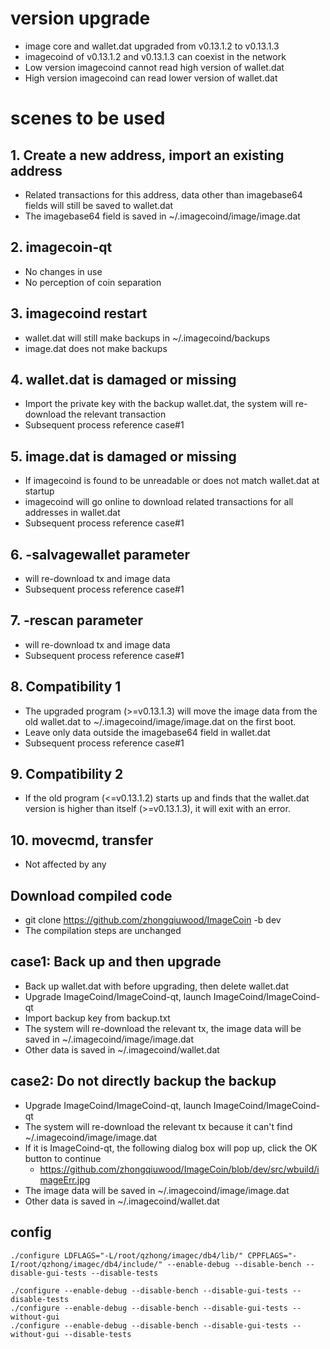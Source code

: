 # version upgrade
* image core and wallet.dat upgraded from v0.13.1.2 to v0.13.1.3
* imagecoind of v0.13.1.2 and v0.13.1.3 can coexist in the network
* Low version imagecoind cannot read high version of wallet.dat
* High version imagecoind can read lower version of wallet.dat

# scenes to be used
## 1. Create a new address, import an existing address
* Related transactions for this address, data other than imagebase64 fields will still be saved to wallet.dat
* The imagebase64 field is saved in ~/.imagecoind/image/image.dat

## 2. imagecoin-qt
* No changes in use
* No perception of coin separation

## 3. imagecoind restart
* wallet.dat will still make backups in ~/.imagecoind/backups
* image.dat does not make backups

## 4. wallet.dat is damaged or missing
* Import the private key with the backup wallet.dat, the system will re-download the relevant transaction
* Subsequent process reference case#1

## 5. image.dat is damaged or missing
* If imagecoind is found to be unreadable or does not match wallet.dat at startup
* imagecoind will go online to download related transactions for all addresses in wallet.dat
* Subsequent process reference case#1

## 6. -salvagewallet parameter
* will re-download tx and image data
* Subsequent process reference case#1

## 7. -rescan parameter
* will re-download tx and image data
* Subsequent process reference case#1

## 8. Compatibility 1
* The upgraded program (>=v0.13.1.3) will move the image data from the old wallet.dat to ~/.imagecoind/image/image.dat on the first boot.
* Leave only data outside the imagebase64 field in wallet.dat
* Subsequent process reference case#1

## 9. Compatibility 2
* If the old program (<=v0.13.1.2) starts up and finds that the wallet.dat version is higher than itself (>=v0.13.1.3), it will exit with an error.

## 10. movecmd, transfer
* Not affected by any

## Download compiled code
* git clone https://github.com/zhongqiuwood/ImageCoin -b dev
* The compilation steps are unchanged

## case1: Back up and then upgrade
* Back up wallet.dat with <ImageCoin-cli dumpwallet backup.txt> before upgrading, then delete wallet.dat
* Upgrade ImageCoind/ImageCoind-qt, launch ImageCoind/ImageCoind-qt
* Import backup key from backup.txt
* The system will re-download the relevant tx, the image data will be saved in ~/.imagecoind/image/image.dat
* Other data is saved in ~/.imagecoind/wallet.dat

## case2: Do not directly backup the backup
* Upgrade ImageCoind/ImageCoind-qt, launch ImageCoind/ImageCoind-qt
* The system will re-download the relevant tx because it can't find ~/.imagecoind/image/image.dat
* If it is ImageCoind-qt, the following dialog box will pop up, click the OK button to continue
    * https://github.com/zhongqiuwood/ImageCoin/blob/dev/src/wbuild/imageErr.jpg
* The image data will be saved in ~/.imagecoind/image/image.dat
* Other data is saved in ~/.imagecoind/wallet.dat

## config
```
./configure LDFLAGS="-L/root/qzhong/imagec/db4/lib/" CPPFLAGS="-I/root/qzhong/imagec/db4/include/" --enable-debug --disable-bench --disable-gui-tests --disable-tests

./configure --enable-debug --disable-bench --disable-gui-tests --disable-tests
./configure --enable-debug --disable-bench --disable-gui-tests --without-gui 
./configure --enable-debug --disable-bench --disable-gui-tests --without-gui --disable-tests 
```
